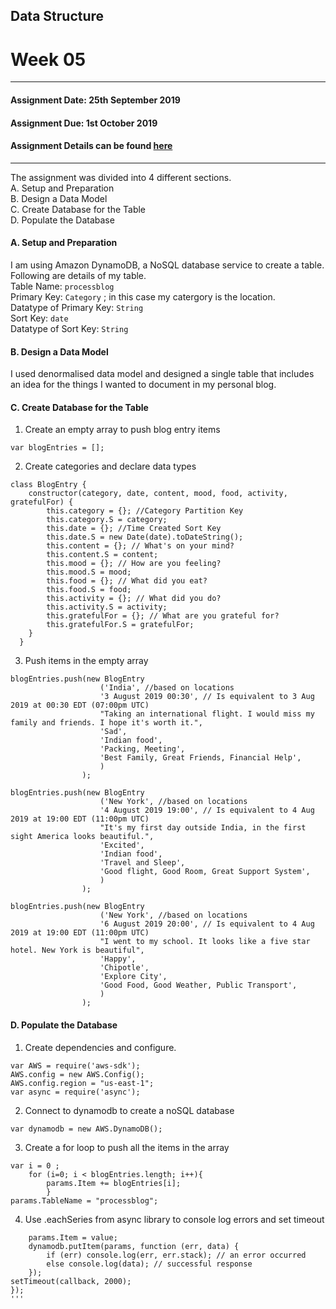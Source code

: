 ## Data Structure
# Week 05
---------------------------------------------------
#### Assignment Date: 25th September 2019<br/>
#### Assignment Due: 1st October 2019 <br/>
#### Assignment Details can be found [here](https://github.com/visualizedata/data-structures/blob/master/weekly_assignment_05.md) <br/>
--------------------------------------------------
The assignment was divided into 4 different sections.<br/>
A. Setup and Preparation <br/>
B. Design a Data Model <br/>
C. Create Database for the Table<br/>
D. Populate the Database<br/>

#### A. Setup and Preparation <br/>
I am using Amazon DynamoDB, a NoSQL database service to create a table. Following are details of my table.<br/> 
Table Name: `processblog`<br/> 
Primary Key: `Category` ; in this case my catergory is the location.<br/> 
Datatype of Primary Key: `String`<br/> 
Sort Key: `date`<br/> 
Datatype of Sort Key: `String`<br/> 

#### B. Design a Data Model <br/> 
I used denormalised data model and designed a single table that includes an idea for the things I wanted to document in my personal blog. <br/>

#### C. Create Database for the Table<br/>
1. Create an empty array to push blog entry items<br/> 
```
var blogEntries = [];
```

2. Create categories and declare data types <br/> 
``` 
class BlogEntry {
    constructor(category, date, content, mood, food, activity, gratefulFor) {
        this.category = {}; //Category Partition Key
        this.category.S = category;
        this.date = {}; //Time Created Sort Key
        this.date.S = new Date(date).toDateString();
        this.content = {}; // What's on your mind?
        this.content.S = content;
        this.mood = {}; // How are you feeling?
        this.mood.S = mood;
        this.food = {}; // What did you eat?
        this.food.S = food;
        this.activity = {}; // What did you do?
        this.activity.S = activity;
        this.gratefulFor = {}; // What are you grateful for?
        this.gratefulFor.S = gratefulFor;
    }
  }
  ```

3. Push items in the empty array <br/> 
```
blogEntries.push(new BlogEntry
                    ('India', //based on locations
                    '3 August 2019 00:30', // Is equivalent to 3 Aug 2019 at 00:30 EDT (07:00pm UTC)
                    "Taking an international flight. I would miss my family and friends. I hope it's worth it.", 
                    'Sad', 
                    'Indian food', 
                    'Packing, Meeting', 
                    'Best Family, Great Friends, Financial Help', 
                    )
                );
       
blogEntries.push(new BlogEntry
                    ('New York', //based on locations
                    '4 August 2019 19:00', // Is equivalent to 4 Aug 2019 at 19:00 EDT (11:00pm UTC)
                    "It's my first day outside India, in the first sight America looks beautiful.", 
                    'Excited', 
                    'Indian food', 
                    'Travel and Sleep', 
                    'Good flight, Good Room, Great Support System', 
                    )
                );
                
blogEntries.push(new BlogEntry
                    ('New York', //based on locations
                    '6 August 2019 20:00', // Is equivalent to 4 Aug 2019 at 19:00 EDT (11:00pm UTC)
                    "I went to my school. It looks like a five star hotel. New York is beautiful", 
                    'Happy', 
                    'Chipotle', 
                    'Explore City', 
                    'Good Food, Good Weather, Public Transport', 
                    )
                ); 
```
#### D. Populate the Database<br/>
1. Create dependencies and configure.<br/> 
```
var AWS = require('aws-sdk');
AWS.config = new AWS.Config();
AWS.config.region = "us-east-1";
var async = require('async');
```
2. Connect to dynamodb to create a noSQL database <br/> 
```
var dynamodb = new AWS.DynamoDB();
```
3. Create a for loop to push all the items in the array
```var params = {};
var i = 0 ;
    for (i=0; i < blogEntries.length; i++){
        params.Item += blogEntries[i];  
        }
params.TableName = "processblog";
```

4. Use .eachSeries from async library to console log errors and set timeout
```async.eachSeries(blogEntries, function(value, callback) {
    params.Item = value;
    dynamodb.putItem(params, function (err, data) {
        if (err) console.log(err, err.stack); // an error occurred
        else console.log(data); // successful response
    });   
setTimeout(callback, 2000);
});
''' 
  

